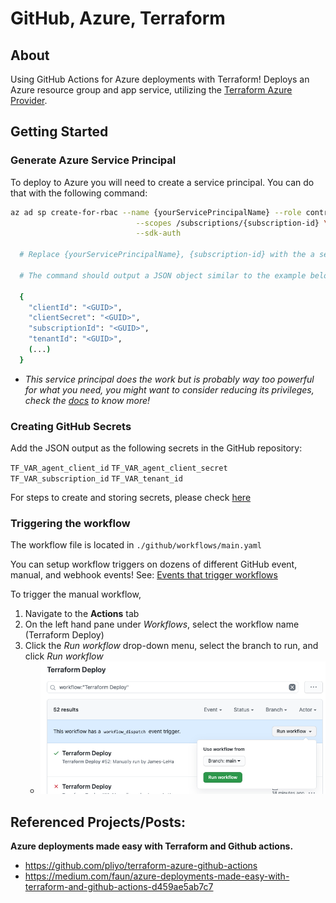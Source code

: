 # GitHub, Azure, Terraform
## About
Using GitHub Actions for Azure deployments with Terraform! Deploys an Azure resource group and app service, utilizing the [Terraform Azure Provider](https://www.terraform.io/docs/providers/azurerm/).


## Getting Started
### Generate Azure Service Principal
To deploy to Azure you will need to create a service principal. You can do that with the following command:

```sh
az ad sp create-for-rbac --name {yourServicePrincipalName} --role contributor \
                            --scopes /subscriptions/{subscription-id} \
                            --sdk-auth

  # Replace {yourServicePrincipalName}, {subscription-id} with the a service principal name and subscription id.

  # The command should output a JSON object similar to the example below

  {
    "clientId": "<GUID>",
    "clientSecret": "<GUID>",
    "subscriptionId": "<GUID>",
    "tenantId": "<GUID>",
    (...)
  }
```

  - *This service principal does the work but is probably way too powerful for what you need, you might want to consider reducing its privileges, check the [docs](https://docs.microsoft.com/en-us/cli/azure/create-an-azure-service-principal-azure-cli?view=azure-cli-latest) to know more!*
  
### Creating GitHub Secrets
Add the JSON output as the following secrets in the GitHub repository:

`TF_VAR_agent_client_id` 
`TF_VAR_agent_client_secret` 
`TF_VAR_subscription_id` 
`TF_VAR_tenant_id` 

For steps to create and storing secrets, please check [here](https://docs.github.com/en/actions/configuring-and-managing-workflows/creating-and-storing-encrypted-secrets)

### Triggering the workflow
The workflow file is located in `./github/workflows/main.yaml` 

You can setup workflow triggers on dozens of different GitHub event, manual, and webhook events! See: [Events that trigger workflows](https://docs.github.com/en/free-pro-team@latest/actions/reference/events-that-trigger-workflows)

To trigger the manual workflow, 
1. Navigate to the **Actions** tab
2. On the left hand pane under *Workflows*, select the workflow name (Terraform Deploy)
3. Click the *Run workflow* drop-down menu, select the branch to run, and click *Run workflow*
   - ![Workflow Dispatch](img/workflow_dispatch.png)

## Referenced Projects/Posts:
**Azure deployments made easy with Terraform and Github actions.**
- https://github.com/pliyo/terraform-azure-github-actions
- https://medium.com/faun/azure-deployments-made-easy-with-terraform-and-github-actions-d459ae5ab7c7
